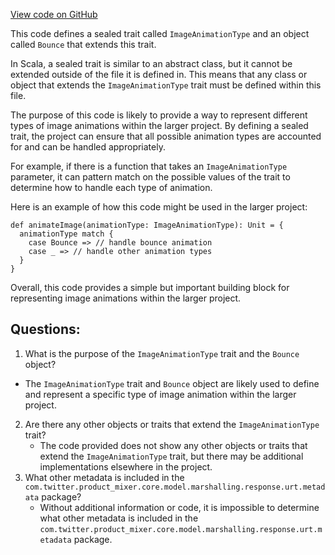 [View code on GitHub](https://github.com/misbahsy/the-algorithm/product-mixer/core/src/main/scala/com/twitter/product_mixer/core/model/marshalling/response/urt/metadata/ImageAnimationType.scala)

This code defines a sealed trait called `ImageAnimationType` and an object called `Bounce` that extends this trait. 

In Scala, a sealed trait is similar to an abstract class, but it cannot be extended outside of the file it is defined in. This means that any class or object that extends the `ImageAnimationType` trait must be defined within this file. 

The purpose of this code is likely to provide a way to represent different types of image animations within the larger project. By defining a sealed trait, the project can ensure that all possible animation types are accounted for and can be handled appropriately. 

For example, if there is a function that takes an `ImageAnimationType` parameter, it can pattern match on the possible values of the trait to determine how to handle each type of animation. 

Here is an example of how this code might be used in the larger project:

```
def animateImage(animationType: ImageAnimationType): Unit = {
  animationType match {
    case Bounce => // handle bounce animation
    case _ => // handle other animation types
  }
}
```

Overall, this code provides a simple but important building block for representing image animations within the larger project.
## Questions: 
 1. What is the purpose of the `ImageAnimationType` trait and the `Bounce` object?
   - The `ImageAnimationType` trait and `Bounce` object are likely used to define and represent a specific type of image animation within the larger project.
2. Are there any other objects or traits that extend the `ImageAnimationType` trait?
   - The code provided does not show any other objects or traits that extend the `ImageAnimationType` trait, but there may be additional implementations elsewhere in the project.
3. What other metadata is included in the `com.twitter.product_mixer.core.model.marshalling.response.urt.metadata` package?
   - Without additional information or code, it is impossible to determine what other metadata is included in the `com.twitter.product_mixer.core.model.marshalling.response.urt.metadata` package.